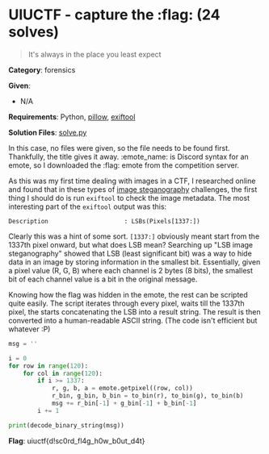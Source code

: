 # UIUCTF - capture the :flag: (24 solves)

> It's always in the place you least expect

**Category**: forensics

**Given**: 
- N/A

**Requirements**: Python, [pillow](https://pillow.readthedocs.io), [exiftool](https://exiftool.org)

**Solution Files**: [solve.py](solve.py)

In this case, no files were given, so the file needs to be found first. Thankfully, the title gives it away. :emote_name: is Discord syntax for an emote, so I downloaded the :flag: emote from the competition server.

As this was my first time dealing with images in a CTF, I researched online and found that in these types of [image steganography](https://en.wikipedia.org/wiki/Steganography) challenges, the first thing I should do is run `exiftool` to check the image metadata. The most interesting part of the `exiftool` output was this:

```
Description                     : LSBs(Pixels[1337:])
```

Clearly this was a hint of some sort. `[1337:]` obviously meant start from the 1337th pixel onward, but what does LSB mean? Searching up "LSB image steganography" showed that LSB (least significant bit) was a way to hide data in an image by storing information in the smallest bit. Essentially, given a pixel value (R, G, B) where each channel is 2 bytes (8 bits), the smallest bit of each channel value is a bit in the original message.

Knowing how the flag was hidden in the emote, the rest can be scripted quite easily. The script iterates through every pixel, waits till the 1337th pixel, the starts concatenating the LSB into a result string. The result is then converted into a human-readable ASCII string. (The code isn't efficient but whatever :P)

```python
msg = ''

i = 0
for row in range(120):
    for col in range(120):
        if i >= 1337:
            r, g, b, a = emote.getpixel((row, col))
            r_bin, g_bin, b_bin = to_bin(r), to_bin(g), to_bin(b)
            msg += r_bin[-1] + g_bin[-1] + b_bin[-1]
        i += 1

print(decode_binary_string(msg))
```

**Flag**: uiuctf{d!sc0rd_fl4g_h0w_b0ut_d4t}